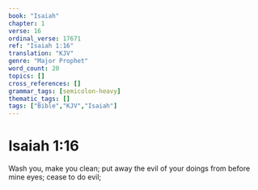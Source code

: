 ```yaml
---
book: "Isaiah"
chapter: 1
verse: 16
ordinal_verse: 17671
ref: "Isaiah 1:16"
translation: "KJV"
genre: "Major Prophet"
word_count: 20
topics: []
cross_references: []
grammar_tags: [semicolon-heavy]
thematic_tags: []
tags: ["Bible","KJV","Isaiah"]
---
```


# Isaiah 1:16

Wash you, make you clean; put away the evil of your doings from before mine eyes; cease to do evil;
